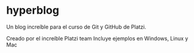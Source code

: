 # hyperblog

Un blog increíble para el curso de Git y GitHub de Platzi.

Creado por el increíble Platzi team
Incluye ejemplos en Windows, Linux y Mac
